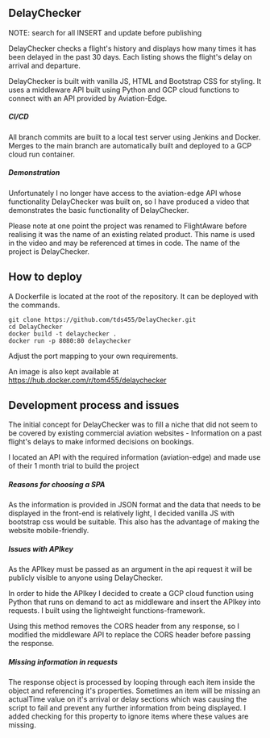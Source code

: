 ## DelayChecker

NOTE: search for all INSERT and update before publishing

DelayChecker checks a flight's history and displays how many times it has been delayed in the past 30 days.
Each listing shows the flight's delay on arrival and departure.

DelayChecker is built with vanilla JS, HTML and Bootstrap CSS for styling.  It uses a middleware API built using Python and GCP cloud functions to connect with an API provided by Aviation-Edge.

##### CI/CD

All branch commits are built to a local test server using Jenkins and Docker.
Merges to the main branch are automatically built and deployed to a GCP cloud run container.

##### Demonstration

Unfortunately I no longer have access to the aviation-edge API whose functionality DelayChecker was built on, so I have produced a video that demonstrates the basic functionality of DelayChecker.

Please note at one point the project was renamed to FlightAware before realising it was the name of an existing related product.  This name is used in the video and may be referenced at times in code.  The name of the project is DelayChecker.

## How to deploy

A Dockerfile is located at the root of the repository.  It can be deployed with the commands.

```
git clone https://github.com/tds455/DelayChecker.git
cd DelayChecker
docker build -t delaychecker .
docker run -p 8080:80 delaychecker
```
Adjust the port mapping to your own requirements.

An image is also kept available at https://hub.docker.com/r/tom455/delaychecker

## Development process and issues

The initial concept for DelayChecker was to fill a niche that did not seem to be covered by existing commercial aviation websites - Information on a past flight's delays to make informed decisions on bookings.

I located an API with the required information (aviation-edge) and made use of their 1 month trial to build the project

##### Reasons for choosing a SPA

As the information is provided in JSON format and the data that needs to be  displayed in the front-end is relatively light, I decided vanilla JS with bootstrap css would be suitable.
This also has the advantage of making the website mobile-friendly.

##### Issues with APIkey

As the APIkey must be passed as an argument in the api request it will be publicly visible to anyone using DelayChecker.

In order to hide the APIkey I decided to create a GCP cloud function using Python that runs on demand to act as middleware and insert the APIkey into requests.
I built using the lightweight functions-framework.

Using this method removes the CORS header from any response, so I modified the middleware API to replace the CORS header before passing the response.

##### Missing information in requests

The response object is processed by looping through each item inside the object and referencing it's properties.
Sometimes an item will be missing an actualTime value on it's arrival or delay sections which was causing the script to fail and prevent any further information from being displayed.  I added checking for this property to ignore items where these values are missing.

